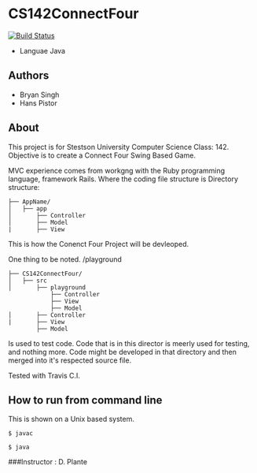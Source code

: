 # CS142ConnectFour
[![Build Status](https://travis-ci.com/BryanSingh/CS142ConnectFour.svg?token=PF2qcUea3eeVWpKu5HtM&branch=master)](https://travis-ci.com/BryanSingh/CS142ConnectFour)
* Languae Java

## Authors
* Bryan Singh
* Hans Pistor

## About
This project is for Stestson University Computer Science Class: 142. 
Objective is to create a Connect Four Swing Based Game.

MVC experience comes from workgng with the Ruby programming language, framework Rails. Where the coding file structure is
Directory structure:
```
├── AppName/
│   ├── app
│       ├── Controller
│       ├── Model
|       ├── View
```
This is how the Conenct Four Project will be devleoped.

One thing to be noted. /playground
```
├── CS142ConnectFour/
│   ├── src
│       ├── playground
            ├── Controller
            ├── View
            ├── Model
│       ├── Controller
|       ├── View
        ├── Model
```
Is used to test code. Code that is in this director is meerly used for testing, and nothing more. Code might be developed in that directory and then merged into it's respected source file.

Tested with Travis C.I.
## How to run from command line
This is shown on a Unix based system.
```
$ javac
```
```
$ java
```
###Instructor : D. Plante
